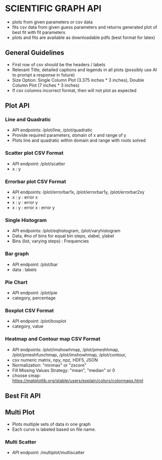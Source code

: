 # SCIENTIFIC GRAPH API
- plots from given parameters or csv data
- fits csv data from given guess parameters and returns generated plot of best fit with fit parameters
- plots and fits are available as downloadable pdfs (best format for latex)

## General Guidelines
- First row of csv should be the headers / labels
- Relevant Title, detailed captions and legends in all plots (possibly use AI to prompt a response in future)
- Size Option: Single Column Plot (3.375 inches * 3 inches), Double Column Plot (7 inches * 3 inches)
- If csv columns incorrect format, then will not plot as expected
## Plot API
### Line and Quadratic
- API endpoints: /plot/line, /plot/quadratic
- Provide required parameters, domain of x and range of y
- Plots line and quadratic within domain and range with roots solved
### Scatter plot CSV Format
- API endpoint: /plot/scatter
- x : y
### Errorbar plot CSV Format
- API endpoints: /plot/errorbar1x, /plot/errorbar1y, /plot/errorbar2xy
- x : y : error x
- x : y : error y
- x : y : error x : error y
### Single Histogram
- API endpoints: /plot/eqhistogram, /plot/varyhistogram
- Data, #no of bins for equal bin steps, xlabel, ylabel
- Bins (list, varying steps) : Frequencies
### Bar graph
- API endpoint: /plot/bar
- data : labels
### Pie Chart
- API endpoint: /plot/pie
- category, percentage
### Boxplot CSV Format
- API endpoint: /plot/boxplot
- category, value
### Heatmap and Contour map CSV Format
- API endpoints: /plot/imshowhmap, /plot/pmeshhmap, /plot/pmeshfunchmap, /plot/imshowhmap, /plot/contour,
- csv numeric matrix, npy, npz, HDF5, JSON
- Normalization: "minmax" or "zscore"
- Fill Missing Values Strategy: "mean", "median" or 0
- choose cmap: https://matplotlib.org/stable/users/explain/colors/colormaps.html
## Best Fit API
### 

## Multi Plot
- Plots multiple sets of data in one graph
- Each curve is labeled based on file name.
### Multi Scatter
- API endpoint: /multiplot/multiscatter